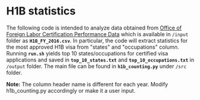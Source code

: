 # H1B statistics
The following code is intended to analyze data obtained from [Office of Foreign Labor Certification Performance Data](https://www.foreignlaborcert.doleta.gov/performancedata.cfm#dis) which is available in `/input` folder as __`H1B_FY_2016.csv`__.  In particular, the code will extract statistics for the most approved H1B visa from "states" and "occupations" column.  Running __`run.sh`__ yields top 10 states/occupations for certified visa applications and saved in __`top_10_states.txt`__ and __`top_10_occupations.txt`__ in `/output` folder.  The main file can be found in __`h1b_counting.py`__ under `/src` folder.  

**Note:** The column header name is different for each year.  Modify h1b_counting.py accordingly or make it a user input.    
